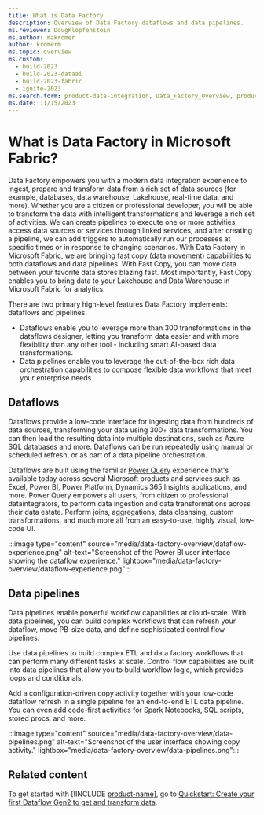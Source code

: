 ```yaml
---
title: What is Data Factory
description: Overview of Data Factory dataflows and data pipelines.
ms.reviewer: DougKlopfenstein
ms.author: makromer
author: kromerm
ms.topic: overview
ms.custom:
  - build-2023
  - build-2023-dataai
  - build-2023-fabric
  - ignite-2023
ms.search.form: product-data-integration, Data_Factory_Overview, product-data-factory
ms.date: 11/15/2023
---
```


# What is Data Factory in Microsoft Fabric?

Data Factory empowers you with a modern data integration experience to ingest, prepare and transform data from a rich set of data sources (for example, databases, data warehouse, Lakehouse, real-time data, and more). Whether you are a citizen or professional developer, you will be able to transform the data with intelligent transformations and leverage a rich set of activities. We can create pipelines to execute one or more activities, access data sources or services through linked services, and after creating a pipeline, we can add triggers to automatically run our processes at specific times or in response to changing scenarios. With Data Factory in Microsoft Fabric, we are bringing fast copy  (data movement) capabilities to both dataflows and data pipelines. With Fast Copy, you can move data between your favorite data stores blazing fast. Most importantly, Fast Copy enables you to bring data to your Lakehouse and Data Warehouse in Microsoft Fabric for analytics.

There are two primary high-level features Data Factory implements: dataflows and pipelines.

- Dataflows enable you to leverage more than 300 transformations in the dataflows designer, letting you transform data easier and with more flexibility than any other tool - including smart AI-based data transformations.
- Data pipelines enable you to leverage the out-of-the-box rich data orchestration capabilities to compose flexible data workflows that meet your enterprise needs.

## Dataflows

Dataflows provide a low-code interface for ingesting data from hundreds of data sources, transforming your data using 300+ data transformations. You can then load the resulting data into multiple destinations, such as Azure SQL databases and more. Dataflows can be run repeatedly using manual or scheduled refresh, or as part of a data pipeline orchestration.

Dataflows are built using the familiar [Power Query](/power-query/power-query-what-is-power-query) experience that's available today across several Microsoft products and services such as Excel, Power BI, Power Platform, Dynamics 365 Insights applications, and more. Power Query empowers all users, from citizen to professional dataintegrators, to perform data ingestion and data transformations across their data estate. Perform joins, aggregations, data cleansing, custom transformations, and much more all from an easy-to-use, highly visual, low-code UI.

:::image type="content" source="media/data-factory-overview/dataflow-experience.png" alt-text="Screenshot of the Power BI user interface showing the dataflow experience." lightbox="media/data-factory-overview/dataflow-experience.png":::

## Data pipelines

Data pipelines enable powerful workflow capabilities at cloud-scale. With data pipelines, you can build complex workflows that can refresh your dataflow, move PB-size data, and define sophisticated control flow pipelines.

Use data pipelines to build complex ETL and data factory workflows that can perform many different tasks at scale. Control flow capabilities are built into data pipelines that allow you to build workflow logic, which provides loops and conditionals.

Add a configuration-driven copy activity together with your low-code dataflow refresh in a single pipeline for an end-to-end ETL data pipeline. You can even add code-first activities for Spark Notebooks, SQL scripts, stored procs, and more.

:::image type="content" source="media/data-factory-overview/data-pipelines.png" alt-text="Screenshot of the user interface showing copy activity." lightbox="media/data-factory-overview/data-pipelines.png":::

## Related content

To get started with [!INCLUDE [product-name](../includes/product-name.md)], go to [Quickstart: Create your first Dataflow Gen2 to get and transform data](create-first-dataflow-gen2.md).
